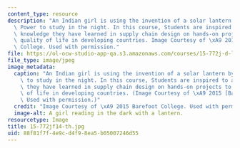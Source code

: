```yaml
---
content_type: resource
description: "An Indian girl is using the invention of a solar lantern by Barefoot\
  \ Power to study in the night. In this course, Students are inspired to apply the\
  \ knowledge they have learned in supply chain design on hands-on projects to improve\
  \ quality of life in developing countries. Image Courtesy of \xA9 2015  Barefoot\
  \ College. Used with permission."
file: https://ol-ocw-studio-app-qa.s3.amazonaws.com/courses/15-772j-d-lab-supply-chains-fall-2014/88f81f7f4e9cd4f98ea5b05007246d55_15-772jf14-th.jpg
file_type: image/jpeg
image_metadata:
  caption: "An Indian girl is using the invention of a solar lantern by Barefoot Power\
    \ to study in the night. In this course, Students are inspired to apply the knowledge\
    \ they have learned in supply chain design on hands-on projects to improve quality\
    \ of life in developing countries. (Image Courtesy of \xA9 2015 [Barefoot College](http://www.barefootcollege.org).\
    \ Used with permission.)"
  credit: "Image Courtesy of \xA9 2015 Barefoot College. Used with permission."
  image-alt: A girl reading in the dark with a lantern.
resourcetype: Image
title: 15-772jf14-th.jpg
uid: 88f81f7f-4e9c-d4f9-8ea5-b05007246d55
---
```

